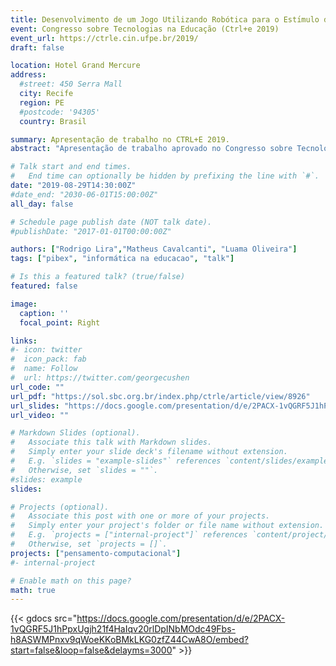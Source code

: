 ```yaml
---
title: Desenvolvimento de um Jogo Utilizando Robótica para o Estı́mulo do Pensamento Computacional
event: Congresso sobre Tecnologias na Educação (Ctrl+e 2019)
event_url: https://ctrle.cin.ufpe.br/2019/
draft: false

location: Hotel Grand Mercure
address:
  #street: 450 Serra Mall
  city: Recife
  region: PE
  #postcode: '94305'
  country: Brasil

summary: Apresentação de trabalho no CTRL+E 2019.
abstract: "Apresentação de trabalho aprovado no Congresso sobre Tecnologias na Educação (Ctrl+e 2019). O artigo aprovado apresentou os resultados do primeiro semestre de desenvolvimento do projeto intitulado 'Desenvolvimento de um Jogo para o Estímulo do Pensamento Computacional'."

# Talk start and end times.
#   End time can optionally be hidden by prefixing the line with `#`.
date: "2019-08-29T14:30:00Z"
#date_end: "2030-06-01T15:00:00Z"
all_day: false

# Schedule page publish date (NOT talk date).
#publishDate: "2017-01-01T00:00:00Z"

authors: ["Rodrigo Lira","Matheus Cavalcanti", "Luama Oliveira"]
tags: ["pibex", "informática na educacao", "talk"]

# Is this a featured talk? (true/false)
featured: false

image:
  caption: ''
  focal_point: Right

links:
#- icon: twitter
#  icon_pack: fab
#  name: Follow
#  url: https://twitter.com/georgecushen
url_code: ""
url_pdf: "https://sol.sbc.org.br/index.php/ctrle/article/view/8926"
url_slides: "https://docs.google.com/presentation/d/e/2PACX-1vQGRF5J1hPpxUgjh21f4HaIqv20rlDpINbMOdc49Fbs-h8ASWMPnxv9qWoeKKoBMkLKG0zfZ44CwA8O/embed?start=false&loop=false&delayms=3000"
url_video: ""

# Markdown Slides (optional).
#   Associate this talk with Markdown slides.
#   Simply enter your slide deck's filename without extension.
#   E.g. `slides = "example-slides"` references `content/slides/example-slides.md`.
#   Otherwise, set `slides = ""`.
#slides: example
slides: 

# Projects (optional).
#   Associate this post with one or more of your projects.
#   Simply enter your project's folder or file name without extension.
#   E.g. `projects = ["internal-project"]` references `content/project/deep-learning/index.md`.
#   Otherwise, set `projects = []`.
projects: ["pensamento-computacional"]
#- internal-project

# Enable math on this page?
math: true
---
```



{{< gdocs src="https://docs.google.com/presentation/d/e/2PACX-1vQGRF5J1hPpxUgjh21f4HaIqv20rlDpINbMOdc49Fbs-h8ASWMPnxv9qWoeKKoBMkLKG0zfZ44CwA8O/embed?start=false&loop=false&delayms=3000" >}}
